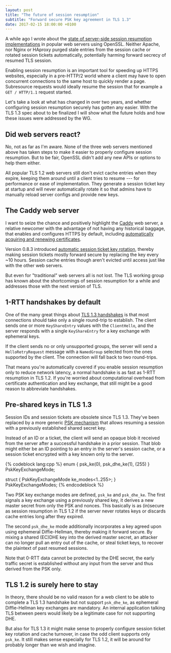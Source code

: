 ```yaml
---
layout: post
title: "The future of session resumption"
subtitle: "Forward secure PSK key agreement in TLS 1.3"
date: 2017-02-15 18:00:00 +0100
---
```


A while ago I wrote about the [state of server-side session resumption implementations](/blog/2014/11/the-sad-state-of-server-side-tls-session-resumption-implementations/) in popular web servers using OpenSSL. Neither Apache, nor Nginx or HAproxy purged stale entries from the session cache or rotated session tickets automatically, potentially harming forward secrecy of resumed TLS session.

Enabling session resumption is an important tool for speeding up HTTPS websites, especially in a pre-HTTP/2 world where a client may have to open concurrent connections to the same host to quickly render a page. Subresource requests would ideally resume the session that for example a `GET / HTTP/1.1` request started.

Let's take a look at what has changed in over two years, and whether configuring session resumption securely has gotten any easier. With the TLS 1.3 spec about to be finalized I will show what the future holds and how these issues were addressed by the WG.

## Did web servers react?

No, not as far as I'm aware. None of the three web servers mentioned above has taken steps to make it easier to properly configure session resumption. But to be fair, OpenSSL didn't add any new APIs or options to help them either.

All popular TLS 1.2 web servers still don't evict cache entries when they expire, keeping them around until a client tries to resume --- for performance or ease of implementation. They generate a session ticket key at startup and will never automatically rotate it so that admins have to manually reload server configs and provide new keys.

## The Caddy web server

I want to seize the chance and positively highlight the [Caddy](https://caddyserver.com/) web server, a relative newcomer with the advantage of not having any historical baggage, that enables and configures HTTPS by default, including [automatically acquiring and renewing certificates](https://caddyserver.com/docs/automatic-https).

Version 0.8.3 introduced [automatic session ticket key rotation](https://github.com/wmark/caddy/commit/29235390dca843cb50a10bc104565cbeef981586), thereby making session tickets mostly forward secure by replacing the key every ~10 hours. Session cache entries though aren't evicted until access just like with the other web servers.

But even for "traditional" web servers all is not lost. The TLS working group has known about the shortcomings of session resumption for a while and addresses those with the next version of TLS.

## 1-RTT handshakes by default

One of the many great things about [TLS 1.3 handshakes](/blog/2015/11/more-privacy-less-latency-improved-handshakes-in-tls-13/) is that most connections should take only a single round-trip to establish. The client sends one or more `KeyShareEntry` values with the `ClientHello`, and the server responds with a single `KeyShareEntry` for a key exchange with ephemeral keys.

If the client sends no or only unsupported groups, the server will send a `HelloRetryRequest` message with a `NamedGroup` selected from the ones supported by the client. The connection will fall back to two round-trips.

That means you're automatically covered if you enable session resumption only to reduce network latency, a normal handshake is as fast as 1-RTT resumption in TLS 1.2. If you're worried about computational overhead from certificate authentication and key exchange, that still might be a good reason to abbreviate handshakes.

## Pre-shared keys in TLS 1.3

Session IDs and session tickets are obsolete since TLS 1.3. They've been replaced by a more generic [PSK mechanism](https://tlswg.github.io/tls13-spec/#rfc.section.2.2) that allows resuming a session with a previously established shared secret key.

Instead of an ID or a ticket, the client will send an opaque blob it received from the server after a successful handshake in a prior session. That blob might either be an ID pointing to an entry in the server's session cache, or a session ticket encrypted with a key known only to the server.

{% codeblock lang:cpp %}
enum { psk_ke(0), psk_dhe_ke(1), (255) } PskKeyExchangeMode;

struct {
   PskKeyExchangeMode ke_modes<1..255>;
} PskKeyExchangeModes;
{% endcodeblock %}

Two PSK key exchange modes are defined, `psk_ke` and `psk_dhe_ke`. The first signals a key exchange using a previously shared key, it derives a new master secret from only the PSK and nonces. This basically is as (in)secure as session resumption in TLS 1.2 if the server never rotates keys or discards cache entries long after they expired.

The second `psk_dhe_ke` mode additionally incorporates a key agreed upon using ephemeral Diffie-Hellman, thereby making it forward secure. By mixing a shared (EC)DHE key into the derived master secret, an attacker can no longer pull an entry out of the cache, or steal ticket keys, to recover the plaintext of past resumed sessions.

Note that 0-RTT data cannot be protected by the DHE secret, the early traffic secret is established without any input from the server and thus derived from the PSK only.

## TLS 1.2 is surely here to stay

In theory, there should be no valid reason for a web client to be able to complete a TLS 1.3 handshake but not support `psk_dhe_ke`, as ephemeral Diffie-Hellman key exchanges are mandatory. An internal application talking TLS between peers would likely be a legitimate case for not supporting DHE.

But also for TLS 1.3 it might make sense to properly configure session ticket key rotation and cache turnover, in case the odd client supports only `psk_ke`. It still makes sense especially for TLS 1.2, it will be around for probably longer than we wish and imagine.
